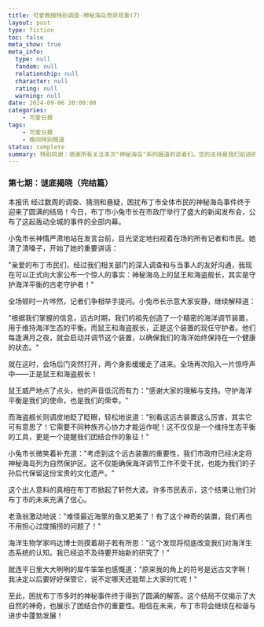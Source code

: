 ```yaml
---
title: 可爱晚报特别调查-神秘海岛奇异现象(7)
layout: post
type: fiction
toc: false
meta_show: true
meta_info:
  type: null
  fandom: null
  relationship: null
  character: null
  rating: null
  warning: null
date: 2024-09-06 20:00:00
categories:
    - 可爱日报
tags:
    - 可爱日报
    - 晚间特别报道
status: complete
summary: 特别鸣谢：感谢所有关注本次"神秘海岛"系列报道的读者们。您的支持是我们前进的动力。《可爱晚报》将一如既往地为您带来最及时、最全面的新闻报道。让我们一起期待布丁市的美好未来！
---
```

### 第七期：谜底揭晓（完结篇）

本报讯 经过数周的调查、猜测和悬疑，困扰布丁市全体市民的神秘海岛事件终于迎来了圆满的结局！今日，布丁市小兔市长在市政厅举行了盛大的新闻发布会，公布了这起轰动全城的事件的全部内幕。

小兔市长神情严肃地站在发言台前，目光坚定地扫视着在场的所有记者和市民。她清了清嗓子，开始了她的重要讲话：

"亲爱的布丁市民们，经过我们相关部门的深入调查和与当事人的友好沟通，我现在可以正式向大家公布一个惊人的事实：神秘海岛上的鼠王和海盗舰长，其实是守护海洋平衡的古老守护者！"

全场顿时一片哗然，记者们争相举手提问。小兔市长示意大家安静，继续解释道：

"根据我们掌握的信息，远古时期，我们的祖先创造了一个精密的海洋调节装置，用于维持海洋生态的平衡。而鼠王和海盗舰长，正是这个装置的现任守护者。他们每逢满月之夜，就会启动并调节这个装置，以确保我们的海洋始终保持在一个健康的状态。"

就在这时，会场后门突然打开，两个身影缓缓走了进来。全场再次陷入一片惊呼声中——正是鼠王和海盗舰长！

鼠王威严地点了点头，他的声音低沉而有力："感谢大家的理解与支持。守护海洋平衡是我们的使命，也是我们的荣幸。"

而海盗舰长则调皮地眨了眨眼，轻松地说道："别看这远古装置这么厉害，其实它可有意思了！它需要不同种族齐心协力才能运作呢！这不仅仅是一个维持生态平衡的工具，更是一个提醒我们团结合作的象征！"

小兔市长微笑着补充道："考虑到这个远古装置的重要性，我们市政府已经决定将神秘海岛列为自然保护区。这不仅能确保海洋调节工作不受干扰，也能为我们的子孙后代保留这份宝贵的文化遗产。"

这个出人意料的真相在布丁市掀起了轩然大波。许多市民表示，这个结果让他们对布丁市的未来充满了信心。

老渔翁激动地说："难怪最近海里的鱼又肥美了！有了这个神奇的装置，我们再也不用担心过度捕捞的问题了！"

海洋生物学家呜达博士则摸着胡子若有所思："这个发现将彻底改变我们对海洋生态系统的认知。我已经迫不及待要开始新的研究了！"

就连平日里大大咧咧的犀牛笨笨也感慨道："原来我的角上的符号是远古文字啊！我决定以后要好好保管它，说不定哪天还能帮上大家的忙呢！"

至此，困扰布丁市多时的神秘事件终于得到了圆满的解答。这个结局不仅揭示了大自然的神奇，也展示了团结合作的重要性。相信在未来，布丁市将会继续在和谐与进步中蓬勃发展！
